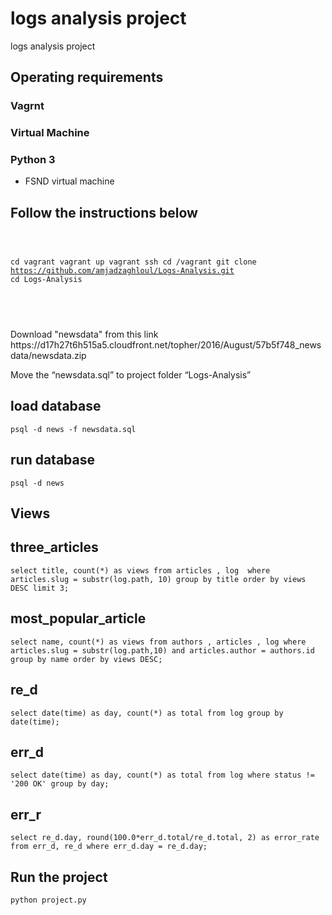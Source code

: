 <h1>logs analysis project</h1>

<body>

<p>logs analysis project</p>

<h2>Operating requirements</h2>
<h3>Vagrnt</h3>
<h3>Virtual Machine</h3>
<h3>Python 3</h3>
<ul><li>FSND virtual machine <a href="https://github.com/udacity/fullstack-nanodegree-vm"></a> </li></ul>

<h2>Follow the instructions below</h2>
<pre>
	<code>

cd vagrant
vagrant up
vagrant ssh
cd /vagrant
git clone https://github.com/amjadzaghloul/Logs-Analysis.git
cd Logs-Analysis
		
</code>

</pre>

<p>Download "newsdata" from this link https://d17h27t6h515a5.cloudfront.net/topher/2016/August/57b5f748_newsdata/newsdata.zip
</p>

<p>Move	the	“newsdata.sql” to project folder “Logs-Analysis”	</p>

<h2>load database</h2>
<pre><code>psql -d news -f newsdata.sql </code></pre>

<h2>run database</h2>
<pre><code>psql -d news</code></pre>

<h2>Views</h2>

<h2>three_articles</h2>
<pre><code>select title, count(*) as views from articles , log  where articles.slug = substr(log.path, 10) group by title order by views DESC limit 3;</code></pre>

<h2>most_popular_article</h2>
<pre><code>select name, count(*) as views from authors , articles , log where articles.slug = substr(log.path,10) and articles.author = authors.id group by name order by views DESC;</code></pre>

<h2>re_d</h2>
<pre><code>select date(time) as day, count(*) as total from log group by date(time);</code></pre>

<h2>err_d</h2>
<pre><code>select date(time) as day, count(*) as total from log where status != '200 OK' group by day;</code></pre>

<h2>err_r</h2>
<pre><code>select re_d.day, round(100.0*err_d.total/re_d.total, 2) as error_rate from err_d, re_d where err_d.day = re_d.day;</code></pre>

<h2>Run the project</h2>
<pre><code>python project.py</code></pre>

</body>
